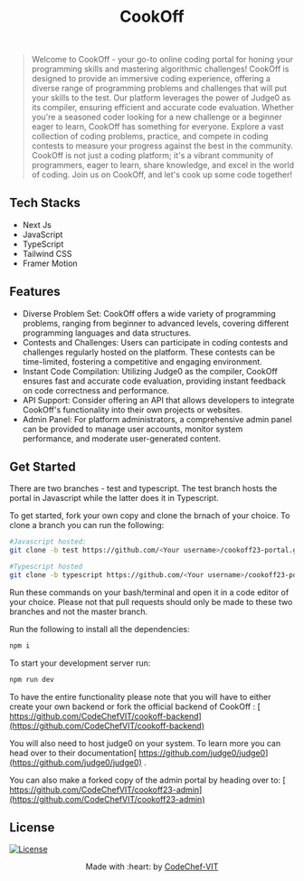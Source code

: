 <h1 align="center"> CookOff </h1>
<br/>

> <p>Welcome to CookOff - your go-to online coding portal for honing your programming skills and mastering algorithmic challenges! CookOff is designed to provide an immersive coding experience, offering a diverse range of programming problems and challenges that will put your skills to the test. Our platform leverages the power of Judge0 as its compiler, ensuring efficient and accurate code evaluation. Whether you're a seasoned coder looking for a new challenge or a beginner eager to learn, CookOff has something for everyone. Explore a vast collection of coding problems, practice, and compete in coding contests to measure your progress against the best in the community. CookOff is not just a coding platform; it's a vibrant community of programmers, eager to learn, share knowledge, and excel in the world of coding. Join us on CookOff, and let's cook up some code together!</p>

## Tech Stacks

- Next Js
- JavaScript
- TypeScript
- Tailwind CSS
- Framer Motion

## Features

- Diverse Problem Set: CookOff offers a wide variety of programming problems, ranging from beginner to advanced levels, covering different programming languages and data structures.
- Contests and Challenges: Users can participate in coding contests and challenges regularly hosted on the platform. These contests can be time-limited, fostering a competitive and engaging environment.
- Instant Code Compilation: Utilizing Judge0 as the compiler, CookOff ensures fast and accurate code evaluation, providing instant feedback on code correctness and performance.
- API Support: Consider offering an API that allows developers to integrate CookOff's functionality into their own projects or websites.
- Admin Panel: For platform administrators, a comprehensive admin panel can be provided to manage user accounts, monitor system performance, and moderate user-generated content.

## Get Started

There are two branches - test and typescript. The test branch hosts the portal in Javascript while the latter does it in Typescript.

To get started, fork your own copy and clone the brnach of your choice. To clone a branch you can run the following:

```bash
#Javascript hosted:
git clone -b test https://github.com/<Your username>/cookoff23-portal.git

#Typescript hosted
git clone -b typescript https://github.com/<Your username>/cookoff23-portal.git

```

Run these commands on your bash/terminal and open it in a code editor of your choice.
Please not that pull requests should only be made to these two branches and not the master branch.

Run the following to install all the dependencies:

```bash
npm i
```

To start your development server run:

```bash
npm run dev

```

To have the entire functionality please note that you will have to either create your own backend or fork the official backend of CookOff :
[ https://github.com/CodeChefVIT/cookoff-backend](https://github.com/CodeChefVIT/cookoff-backend)

You will also need to host judge0 on your system. To learn more you can head over to their documentation[ https://github.com/judge0/judge0](https://github.com/judge0/judge0) .

You can also make a forked copy of the admin portal by heading over to: [ https://github.com/CodeChefVIT/cookoff23-admin](https://github.com/CodeChefVIT/cookoff23-admin)

## License

[![License](http://img.shields.io/:license-mit-blue.svg?style=flat-square)](http://badges.mit-license.org)

<p align="center">
	Made with :heart: by <a href="https://www.codechefvit.com" target="_blank">CodeChef-VIT</a>
</p>
